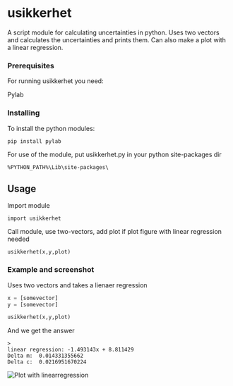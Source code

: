 # usikkerhet

A script module for calculating uncertainties in python. Uses two vectors and calculates the uncertainties and prints them.
Can also make a plot with a linear regression.

### Prerequisites

For running usikkerhet you need:

Pylab

### Installing

To install the python modules:

```
pip install pylab
```

For use of the module, put usikkerhet.py in your python site-packages dir

```
%PYTHON_PATH%\Lib\site-packages\
```


## Usage

Import module

```
import usikkerhet
```

Call module, use two-vectors, add plot if plot figure with linear regression needed

```
usikkerhet(x,y,plot)
```

### Example and screenshot

Uses two vectors and takes a lienaer regression

```python
x = [somevector]
y = [somevector]

usikkerhet(x,y,plot)
```

And we get the answer

```
>
linear regression: -1.493143x + 8.811429
Delta m:  0.014331355662
Delta c:  0.0216951670224
```

![Plot with linearregression]()
